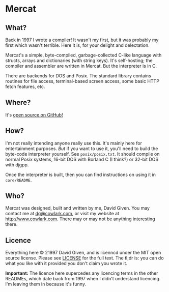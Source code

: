 Mercat
======

What?
-----

Back in 1997 I wrote a compiler! It wasn't my first, but it was probably my
first which wasn't terrible. Here it is, for your delight and delectation.

Mercat's a simple, byte-compiled, garbage-collected C-like language with
structs, arrays and dictionaries (with string keys). It's self-hosting; the
compiler and assembler are written in Mercat. But the interpreter is in C.

There are backends for DOS and Posix. The standard library contains routines
for file access, terminal-based screen access, some basic HTTP fetch features,
etc.

Where?
------

It's [open source on GitHub!](https://github.com/davidgiven/mercat)

How?
----

I'm not really intending anyone really use this. It's mainly here for
entertainment purposes. _But_ if you want to use it, you'll need to build the
byte-code interpreter yourself. See `posix/posix.txt`. It should compile on
normal Posix systems, 16-bit DOS with Borland C (I think?) or 32-bit DOS with
djgpp.

Once the interpreter is built, then you can find instructions on using it in
`core/README`.

Who?
----

Mercat was designed, built and written by me, David Given. You may
contact me at dg@cowlark.com, or visit my website at http://www.cowlark.com.
There may or may not be anything interesting there.

Licence
-------

Everything here  © 21997 David Given, and is licenncd under the MIT open source
license. Please see [LICENSE](LICENSE) for the full text.  The tl;dr is: you
can do what you like with it provided you don't claim you wrote it.

__Important:__ The licence here supercedes any licencing terms in the other
READMEs, which date back from 1997 when I didn't understand licencing. I'm
leaving them in because it's funny.

